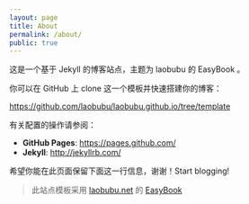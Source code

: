 ```yaml
---
layout: page
title: About
permalink: /about/
public: true
---
```


这是一个基于 Jekyll 的博客站点，主题为 laobubu 的 EasyBook 。

你可以在 GitHub 上 clone 这一个模板并快速搭建你的博客：

https://github.com/laobubu/laobubu.github.io/tree/template

有关配置的操作请参阅：

 * **GitHub Pages**: https://pages.github.com/
 * **Jekyll**: http://jekyllrb.com/

希望你能在此页面保留下面这一行信息，谢谢！Start blogging!

> 此站点模板采用 [laobubu.net](http://laobubu.net) 的 [EasyBook](https://github.com/laobubu/laobubu.github.io/tree/template)